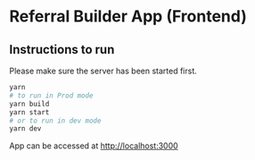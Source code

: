 # Referral Builder App (Frontend)

## Instructions to run

Please make sure the server has been started first.

```bash
yarn
# to run in Prod mode
yarn build
yarn start
# or to run in dev mode
yarn dev
```

App can be accessed at [http://localhost:3000](http://localhost:3000)
